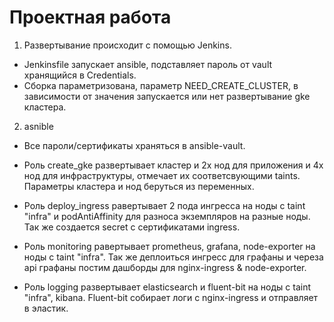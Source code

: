# Проектная работа

1. Развертывание происходит с помощью Jenkins.
- Jenkinsfile запускает ansible, подставляет пароль от vault хранящийся в Credentials.
- Сборка параметризована, параметр NEED_CREATE_CLUSTER, в зависимости от значения запускается или нет развертывание gke кластера.


2. asnible
- Все пароли/сертификаты храняться в ansible-vault.
- Роль create_gke развертывает кластер и 2х нод для приложения и 4х нод для инфраструктуры, отмечает их соответсвующими taints. Параметры кластера и нод беруться из переменных.

- Роль deploy_ingress равертывает 2 пода ингресса на ноды с taint "infra" и podAntiAffinity для разноса экземпляров на разные ноды. Так же создается secret с сертификатами ingress.

- Роль monitoring равертывает prometheus, grafana, node-exporter на ноды с taint "infra". Так же деплоиться ингресс для графаны и череза api графаны постим дашборды для nginx-ingress & node-exporter.

- Роль logging развертывает elasticsearch и fluent-bit  на ноды с taint "infra", kibana. Fluent-bit собирает логи с nginx-ingress и отправляет в эластик.
